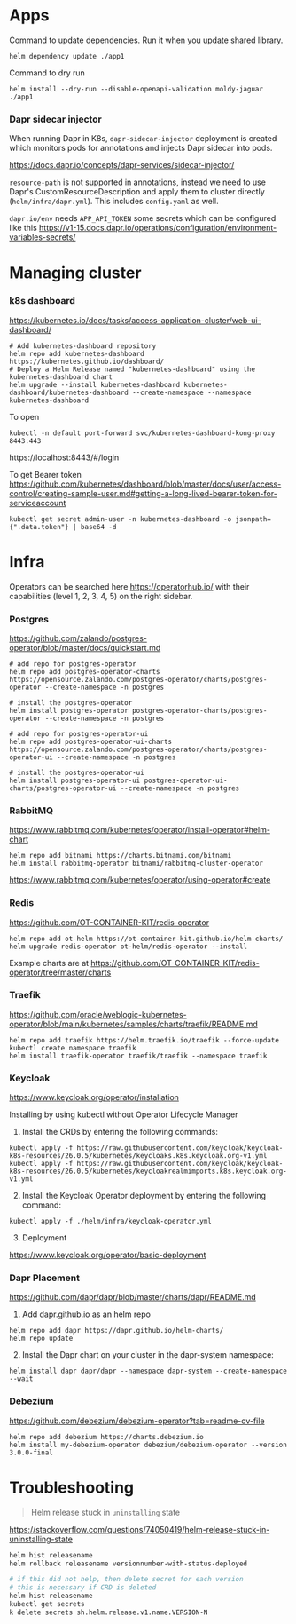 # Apps

Command to update dependencies. Run it when you update shared library.

```
helm dependency update ./app1
```

Command to dry run

```
helm install --dry-run --disable-openapi-validation moldy-jaguar ./app1
```

### Dapr sidecar injector

When running Dapr in K8s, `dapr-sidecar-injector` deployment is created which monitors pods for annotations and injects Dapr sidecar into pods.

https://docs.dapr.io/concepts/dapr-services/sidecar-injector/

`resource-path` is not supported in annotations, instead we need to use Dapr's CustomResourceDescription and apply them to cluster directly (`helm/infra/dapr.yml`). This includes `config.yaml` as well.

`dapr.io/env` needs `APP_API_TOKEN` some secrets which can be configured like this https://v1-15.docs.dapr.io/operations/configuration/environment-variables-secrets/

# Managing cluster

### k8s dashboard

https://kubernetes.io/docs/tasks/access-application-cluster/web-ui-dashboard/

```
# Add kubernetes-dashboard repository
helm repo add kubernetes-dashboard https://kubernetes.github.io/dashboard/
# Deploy a Helm Release named "kubernetes-dashboard" using the kubernetes-dashboard chart
helm upgrade --install kubernetes-dashboard kubernetes-dashboard/kubernetes-dashboard --create-namespace --namespace kubernetes-dashboard
```

To open

```
kubectl -n default port-forward svc/kubernetes-dashboard-kong-proxy 8443:443
```

https://localhost:8443/#/login

To get Bearer token https://github.com/kubernetes/dashboard/blob/master/docs/user/access-control/creating-sample-user.md#getting-a-long-lived-bearer-token-for-serviceaccount

```
kubectl get secret admin-user -n kubernetes-dashboard -o jsonpath={".data.token"} | base64 -d
```

# Infra

Operators can be searched here https://operatorhub.io/ with their capabilities (level 1, 2, 3, 4, 5) on the right sidebar.

### Postgres

https://github.com/zalando/postgres-operator/blob/master/docs/quickstart.md

```
# add repo for postgres-operator
helm repo add postgres-operator-charts https://opensource.zalando.com/postgres-operator/charts/postgres-operator --create-namespace -n postgres

# install the postgres-operator
helm install postgres-operator postgres-operator-charts/postgres-operator --create-namespace -n postgres

# add repo for postgres-operator-ui
helm repo add postgres-operator-ui-charts https://opensource.zalando.com/postgres-operator/charts/postgres-operator-ui --create-namespace -n postgres

# install the postgres-operator-ui
helm install postgres-operator-ui postgres-operator-ui-charts/postgres-operator-ui --create-namespace -n postgres
```

### RabbitMQ

https://www.rabbitmq.com/kubernetes/operator/install-operator#helm-chart

```
helm repo add bitnami https://charts.bitnami.com/bitnami
helm install rabbitmq-operator bitnami/rabbitmq-cluster-operator
```

https://www.rabbitmq.com/kubernetes/operator/using-operator#create

### Redis

https://github.com/OT-CONTAINER-KIT/redis-operator

```
helm repo add ot-helm https://ot-container-kit.github.io/helm-charts/
helm upgrade redis-operator ot-helm/redis-operator --install
```

Example charts are at https://github.com/OT-CONTAINER-KIT/redis-operator/tree/master/charts

### Traefik

https://github.com/oracle/weblogic-kubernetes-operator/blob/main/kubernetes/samples/charts/traefik/README.md

```
helm repo add traefik https://helm.traefik.io/traefik --force-update
kubectl create namespace traefik
helm install traefik-operator traefik/traefik --namespace traefik
```

### Keycloak

https://www.keycloak.org/operator/installation

Installing by using kubectl without Operator Lifecycle Manager

1. Install the CRDs by entering the following commands:

```
kubectl apply -f https://raw.githubusercontent.com/keycloak/keycloak-k8s-resources/26.0.5/kubernetes/keycloaks.k8s.keycloak.org-v1.yml
kubectl apply -f https://raw.githubusercontent.com/keycloak/keycloak-k8s-resources/26.0.5/kubernetes/keycloakrealmimports.k8s.keycloak.org-v1.yml
```

2. Install the Keycloak Operator deployment by entering the following command:

```
kubectl apply -f ./helm/infra/keycloak-operator.yml
```

3. Deployment

https://www.keycloak.org/operator/basic-deployment

### Dapr Placement

https://github.com/dapr/dapr/blob/master/charts/dapr/README.md

1. Add dapr.github.io as an helm repo

```
helm repo add dapr https://dapr.github.io/helm-charts/
helm repo update
```

2. Install the Dapr chart on your cluster in the dapr-system namespace:

```
helm install dapr dapr/dapr --namespace dapr-system --create-namespace --wait
```

### Debezium

https://github.com/debezium/debezium-operator?tab=readme-ov-file

```
helm repo add debezium https://charts.debezium.io
helm install my-debezium-operator debezium/debezium-operator --version 3.0.0-final
```

# Troubleshooting

> Helm release stuck in `uninstalling` state

https://stackoverflow.com/questions/74050419/helm-release-stuck-in-uninstalling-state

```bash
helm hist releasename
helm rollback releasename versionnumber-with-status-deployed

# if this did not help, then delete secret for each version
# this is necessary if CRD is deleted
helm hist releasename
kubectl get secrets
k delete secrets sh.helm.release.v1.name.VERSION-N
```
